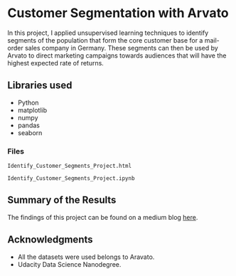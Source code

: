 
# Customer Segmentation with Arvato

In this project, I applied unsupervised learning techniques to identify segments of the population that form the core customer base for a mail-order sales company in Germany. These segments can then be used by Arvato to direct marketing campaigns towards audiences that will have the highest expected rate of returns. 

## Libraries used

* Python 
* matplotlib
* numpy
* pandas
* seaborn

### Files

```
Identify_Customer_Segments_Project.html
```
```
Identify_Customer_Segments_Project.ipynb
```

## Summary of the Results 

The findings of this project can be found on a medium blog [here](https://medium.com/@fatima.alghamdi/using-machine-learning-to-identify-customer-segments-3038ede11f77).


## Acknowledgments

* All the datasets were used belongs to Aravato.
* Udacity Data Science Nanodegree.
